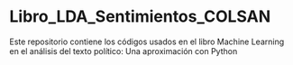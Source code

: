 # Libro_LDA_Sentimientos_COLSAN
Este repositorio contiene los códigos usados en el libro Machine Learning en el análisis del texto político: Una aproximación con Python
